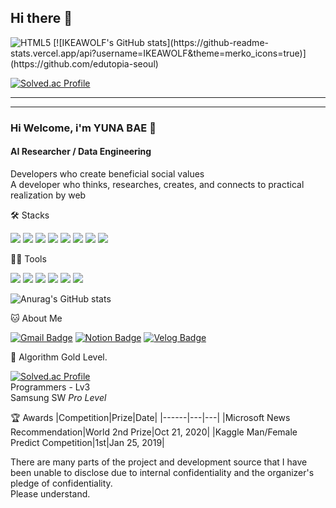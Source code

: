 ## Hi there 👋

<!--
**edutopia-seoul/edutopia-seoul** is a ✨ _special_ ✨ repository because its `README.md` (this file) appears on your GitHub profile.

Here are some ideas to get you started:

- 🔭 I’m currently working on ...
- 🌱 I’m currently learning ...
- 👯 I’m looking to collaborate on ...
- 🤔 I’m looking for help with ...
- 💬 Ask me about ...
- 📫 How to reach me: ... 
- 😄 Pronouns: ...
- ⚡ Fun fact: ...
-->
<img alt="HTML5" src ="https://img.shields.io/badge/HTML5-E34F26.svg?&style=flat-square&logo=HTML5&logoColor=white"/>
[![IKEAWOLF's GitHub stats](https://github-readme-stats.vercel.app/api?username=IKEAWOLF&theme=merko_icons=true)](https://github.com/edutopia-seoul)

[![Solved.ac Profile](http://mazassumnida.wtf/api/v2/generate_badge?boj=agh1055)](https://solved.ac/agh1055/)  




<!---------------->
----------------------------------------------------------------------------------------------
-----------------------------------------------
### Hi Welcome, i'm YUNA BAE 👋

#### AI Researcher / Data Engineering
Developers who create beneficial social values   
A developer who thinks, researches, creates, and connects to practical realization by web


🛠️ Stacks

<img src="https://img.shields.io/badge/Python-3766AB?style=flat-square&logo=Python&logoColor=white"/> <img src="https://img.shields.io/badge/Java-007396?style=flat-square&logo=Java&logoColor=white"/> <img src="https://img.shields.io/badge/JavaScript-F7DF1E?style=flat-square&logo=JavaScript&logoColor=white"/> <img src="https://img.shields.io/badge/C-A8B9CC?style=flat-square&logo=C&logoColor=white"/> <img src="https://img.shields.io/badge/C++-00599C?style=flat-square&logo=C++&logoColor=white"/> <img src="https://img.shields.io/badge/Vue.js-4FC08D?style=flat-square&logo=Vue.js&logoColor=white"/> <img src="https://img.shields.io/badge/MySQL-4479A1?style=flat-square&logo=MySQL&logoColor=white"/> <img src="https://img.shields.io/badge/TensorFlow-FF6F00?style=flat-square&logo=TensorFlow&logoColor=white"/> 

💪🏼 Tools 

 <img src="https://img.shields.io/badge/Visual Studio Code-007ACC?style=flat-square&logo=Visual Studio Code&logoColor=white"/> <img src="https://img.shields.io/badge/GitHub-181717?style=flat-square&logo=GitHub&logoColor=white"/> <img src="https://img.shields.io/badge/Eclipse IDE-2C2255?style=flat-square&logo=Eclipse IDE&logoColor=white"/> <img src="https://img.shields.io/badge/Vim-019733?style=flat-square&logo=Vim&logoColor=white"/> <img src="https://img.shields.io/badge/Anaconda-44A833?style=flat-square&logo=Anaconda&logoColor=white"/> <img src="https://img.shields.io/badge/IntelliJ IDEA-000000?style=flat-square&logo=IntelliJ IDEA&logoColor=white"/> 

![Anurag's GitHub stats](https://github-readme-stats.vercel.app/api?username=baeyuna97&show_icons=true&theme=radical)


🐱 About Me

[![Gmail Badge](https://img.shields.io/badge/Gmail-d14836?style=flat-square&logo=Gmail&logoColor=white&link=mailto:yunabae482@gmail.com)](yunabae482@gmail.com)
  [![Notion Badge](https://img.shields.io/badge/Notion-000000?style=flat-square&logo=Notion&logoColor=white&link=https://joyous-pansy-314.notion.site/1612a809df194bb892e7dc0f4947c300)](https://joyous-pansy-314.notion.site/1612a809df194bb892e7dc0f4947c300)
  [![Velog Badge](https://img.shields.io/badge/Velog-20C997?style=flat-square&logo=Velog&logoColor=white&link=https://velog.io/@baeyuna97)](https://velog.io/@baeyuna97)


🏅 Algorithm Gold Level. 

[![Solved.ac Profile](http://mazassumnida.wtf/api/v2/generate_badge?boj=yuna1do)](https://solved.ac/yuna1do/)  
Programmers - Lv3  
Samsung SW *Pro Level*


🏆 Awards
|Competition|Prize|Date|
|------|---|---|
|Microsoft News Recommendation|World 2nd Prize|Oct 21, 2020|
|Kaggle Man/Female Predict Competition|1st|Jan 25, 2019|




There are many parts of the project and development source that I have been unable to disclose due to internal confidentiality and the organizer's pledge of confidentiality.  
Please understand.
